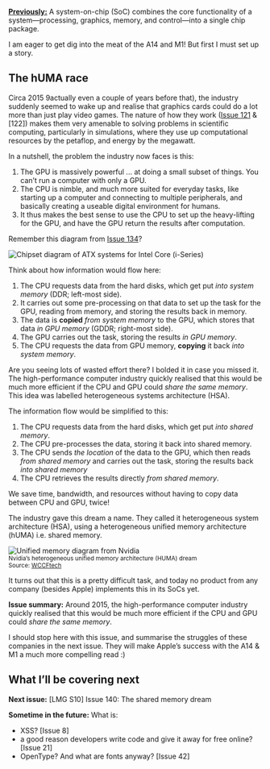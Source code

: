 [**Previously:**](https://buttondown.email/laymansguide/archive/) A system-on-chip (SoC) combines the core functionality of a system—processing, graphics, memory, and control—into a single chip package.

I am eager to get dig into the meat of the A14 and M1! But first I must set up a story.

## The hUMA race

Circa 2015 9actually even a couple of years before that), the industry suddenly seemed to wake up and realise that graphics cards could do a lot more than just play video games. The nature of how they work ([Issue 121]() & [122]) makes them very amenable to solving problems in scientific computing, particularly in simulations, where they use up computational resources by the petaflop, and energy by the megawatt.

In a nutshell, the problem the industry now faces is this:

1. The GPU is massively powerful ... at doing a small subset of things. You can’t run a computer with only a GPU.
2. The CPU is nimble, and much more suited for everyday tasks, like starting up a computer and connecting to multiple peripherals, and basically creating a useable digital environment for humans.
3. It thus makes the best sense to use the CPU to set up the heavy-lifting for the GPU, and have the GPU return the results after computation.

Remember this diagram from [Issue 134]()?

![Chipset diagram of ATX systems for Intel Core (i-Series)](https://raw.githubusercontent.com/ngjunsiang/laymansguide/release/season11/issue134/issue134_02.gif)

Think about how information would flow here:

1. The CPU requests data from the hard disks, which get put *into system memory* (DDR; left-most side).
2. It carries out some pre-processing on that data to set up the task for the GPU, reading from memory, and storing the results back in memory.
3. The data is **copied** *from system memory* to the GPU, which stores that data *in GPU memory* (GDDR; right-most side).
4. The GPU carries out the task, storing the results *in GPU memory*.
5. The CPU requests the data from GPU memory, **copying** it back *into system memory*.

Are you seeing lots of wasted effort there? I bolded it in case you missed it. The high-performance computer industry quickly realised that this would be much more efficient if the CPU and GPU could *share the same memory*. This idea was labelled heterogeneous systems architecture (HSA).

The information flow would be simplified to this:

1. The CPU requests data from the hard disks, which get put *into shared memory*.
2. The CPU pre-processes the data, storing it back into shared memory.
3. The CPU sends *the location* of the data to the GPU, which then reads *from shared memory* and carries out the task, storing the results back *into shared memory*
4. The CPU retrieves the results directly *from shared memory*.

We save time, bandwidth, and resources without having to copy data between CPU and GPU, twice!

The industry gave this dream a name. They called it heterogeneous system architecture (HSA), using a heterogeneous unified memory architecture (hUMA) i.e. shared memory.

![Unified memory diagram from Nvidia](https://raw.githubusercontent.com/ngjunsiang/laymansguide/release/season11/issue139/issue139_01.jpg)<br />
<small>Nvidia’s heterogeneous unified memory architecture (HUMA) dream<br />Source: [WCCFtech](https://wccftech.com/intel-amd-nvidia-future-industry-hsa/2/)</small>

It turns out that this is a pretty difficult task, and today no product from any company (besides Apple) implements this in its SoCs yet.

**Issue summary:** Around 2015, the high-performance computer industry quickly realised that this would be much more efficient if the CPU and GPU could *share the same memory*.

I should stop here with this issue, and summarise the struggles of these companies in the next issue. They will make Apple’s success with the A14 & M1 a much more compelling read :)

## What I’ll be covering next

**Next issue:** [LMG S10] Issue 140: The shared memory dream

**Sometime in the future:** What is:

- XSS? [Issue 8]
- a good reason developers write code and give it away for free online? [Issue 21]
- OpenType? And what are fonts anyway? [Issue 42]
